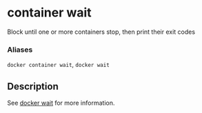 # container wait

<!---MARKER_GEN_START-->
Block until one or more containers stop, then print their exit codes

### Aliases

`docker container wait`, `docker wait`


<!---MARKER_GEN_END-->

## Description

See [docker wait](wait.md) for more information.
